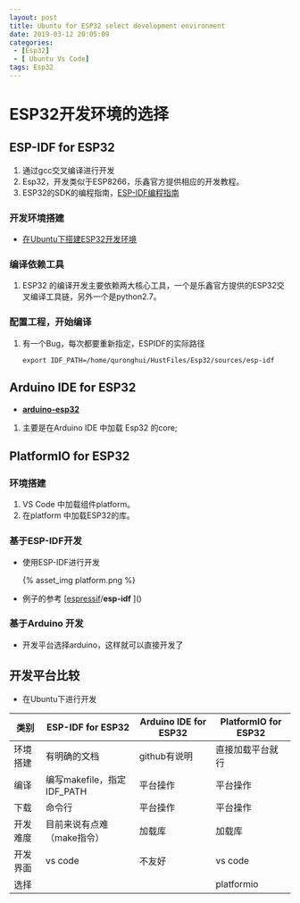 ```yaml
---
layout: post
title: Ubuntu for ESP32 select development environment
date: 2019-03-12 20:05:09
categories: 
 - [Esp32]
 - [ Ubuntu Vs Code]
tags: Esp32
---
```


# ESP32开发环境的选择

## ESP-IDF  for ESP32

1. 通过gcc交叉编译进行开发
2. Esp32，开发类似于ESP8266，乐鑫官方提供相应的开发教程。
3. ESP32的SDK的编程指南，[ESP-IDF编程指南](https://docs.espressif.com/projects/esp-idf/zh_CN/stable/get-started/)

### 开发环境搭建

+ [在Ubuntu下搭建ESP32开发环境](https://blog.csdn.net/weixin_37127273/article/details/84790079)

### 编译依赖工具

1. ESP32 的编译开发主要依赖两大核心工具，一个是乐鑫官方提供的ESP32交叉编译工具链，另外一个是python2.7。

### 配置工程，开始编译

1. 有一个Bug，每次都要重新指定，ESPIDF的实际路径

   ```
   export IDF_PATH=/home/quronghui/HustFiles/Esp32/sources/esp-idf
   ```

## Arduino IDE for ESP32

+ [**arduino-esp32**  ](https://github.com/espressif/arduino-esp32/blob/master/docs/arduino-ide/debian_ubuntu.md)

1. 主要是在Arduino IDE 中加载 Esp32 的core;

## PlatformIO for ESP32

### 环境搭建

1. VS Code 中加载组件platform。
2. 在platform 中加载ESP32的库。

### 基于ESP-IDF开发

+ 使用ESP-IDF进行开发

  {% asset_img platform.png %}

+ 例子的参考 [[espressif](https://github.com/espressif)/**esp-idf**  ]()

### 基于Arduino 开发

+ 开发平台选择arduino，这样就可以直接开发了

## 开发平台比较

+ 在Ubuntu下进行开发

| 类别     | ESP-IDF  for ESP32         | Arduino IDE for ESP32 | PlatformIO for ESP32 |
| -------- | -------------------------- | --------------------- | -------------------- |
| 环境搭建 | 有明确的文档               | github有说明          | 直接加载平台就行     |
| 编译     | 编写makefile，指定IDF_PATH | 平台操作              | 平台操作             |
| 下载     | 命令行                     | 平台操作              | 平台操作             |
| 开发难度 | 目前来说有点难（make指令） | 加载库                | 加载库               |
| 开发界面 | vs code                    | 不友好                | vs code              |
| 选择     |                            |                       | platformio           |
